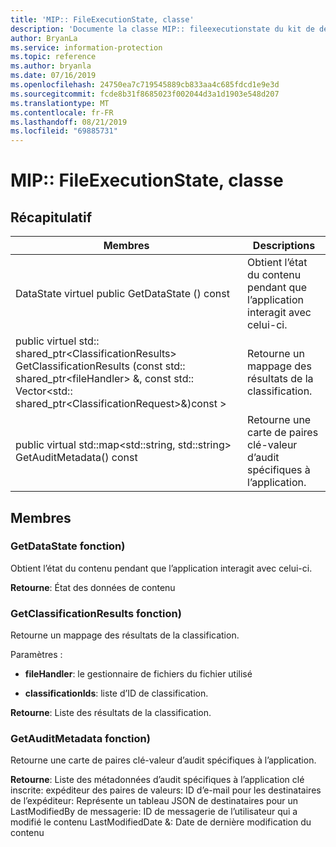 ```yaml
---
title: 'MIP:: FileExecutionState, classe'
description: 'Documente la classe MIP:: fileexecutionstate du kit de développement logiciel (SDK) Microsoft Information Protection (MIP).'
author: BryanLa
ms.service: information-protection
ms.topic: reference
ms.author: bryanla
ms.date: 07/16/2019
ms.openlocfilehash: 24750ea7c719545889cb833aa4c685fdcd1e9e3d
ms.sourcegitcommit: fcde8b31f8685023f002044d3a1d1903e548d207
ms.translationtype: MT
ms.contentlocale: fr-FR
ms.lasthandoff: 08/21/2019
ms.locfileid: "69885731"
---
```

# <a name="class-mipfileexecutionstate"></a>MIP:: FileExecutionState, classe 
  
## <a name="summary"></a>Récapitulatif
 Membres                        | Descriptions                                
--------------------------------|---------------------------------------------
DataState virtuel public GetDataState () const  |  Obtient l’état du contenu pendant que l’application interagit avec celui-ci.
public virtuel std:: shared_ptr\<ClassificationResults\> GetClassificationResults (const std:: shared_ptr\<fileHandler\> &, const std:: Vector\<std:: shared_ptr\<ClassificationRequest\>&)const \>  |  Retourne un mappage des résultats de la classification.
public virtual std::map\<std::string, std::string\> GetAuditMetadata() const  |  Retourne une carte de paires clé-valeur d’audit spécifiques à l’application.
  
## <a name="members"></a>Membres
  
### <a name="getdatastate-function"></a>GetDataState fonction)
Obtient l’état du contenu pendant que l’application interagit avec celui-ci.

  
**Retourne**: État des données de contenu
  
### <a name="getclassificationresults-function"></a>GetClassificationResults fonction)
Retourne un mappage des résultats de la classification.

Paramètres :  
* **fileHandler**: le gestionnaire de fichiers du fichier utilisé 


* **classificationIds**: liste d’ID de classification. 



  
**Retourne**: Liste des résultats de la classification.
  
### <a name="getauditmetadata-function"></a>GetAuditMetadata fonction)
Retourne une carte de paires clé-valeur d’audit spécifiques à l’application.

  
**Retourne**: Liste des métadonnées d’audit spécifiques à l’application clé inscrite: expéditeur des paires de valeurs: ID d’e-mail pour les destinataires de l’expéditeur: Représente un tableau JSON de destinataires pour un LastModifiedBy de messagerie: ID de messagerie de l’utilisateur qui a modifié le contenu LastModifiedDate &: Date de dernière modification du contenu